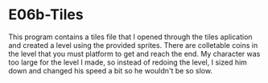 # E06b-Tiles
This program contains a tiles file that I opened through the tiles aplication and created a level using the provided sprites. There are colletable coins in the level that you must platform to get and reach the end. My character was too large for the level I made, so instead of redoing the level, I sized him down and changed his speed a bit so he wouldn't be so slow.
